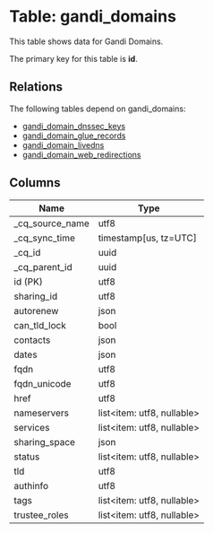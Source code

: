 # Table: gandi_domains

This table shows data for Gandi Domains.

The primary key for this table is **id**.

## Relations

The following tables depend on gandi_domains:
  - [gandi_domain_dnssec_keys](gandi_domain_dnssec_keys)
  - [gandi_domain_glue_records](gandi_domain_glue_records)
  - [gandi_domain_livedns](gandi_domain_livedns)
  - [gandi_domain_web_redirections](gandi_domain_web_redirections)

## Columns

| Name          | Type          |
| ------------- | ------------- |
|_cq_source_name|utf8|
|_cq_sync_time|timestamp[us, tz=UTC]|
|_cq_id|uuid|
|_cq_parent_id|uuid|
|id (PK)|utf8|
|sharing_id|utf8|
|autorenew|json|
|can_tld_lock|bool|
|contacts|json|
|dates|json|
|fqdn|utf8|
|fqdn_unicode|utf8|
|href|utf8|
|nameservers|list<item: utf8, nullable>|
|services|list<item: utf8, nullable>|
|sharing_space|json|
|status|list<item: utf8, nullable>|
|tld|utf8|
|authinfo|utf8|
|tags|list<item: utf8, nullable>|
|trustee_roles|list<item: utf8, nullable>|